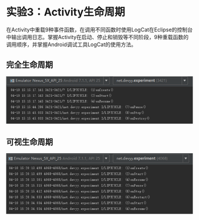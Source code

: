 # 实验3：Activity生命周期

在Activity中重载9种事件函数，在调用不同函数时使用LogCat在Eclipse的控制台中输出调用日志。掌握Activity在启动、停止和销毁等不同阶段，9种重载函数的调用顺序，并掌握Android调试工具LogCat的使用方法。

## 完全生命周期
![](完全生命周期.png)

## 可视生命周期
![](可视生命周期.png)